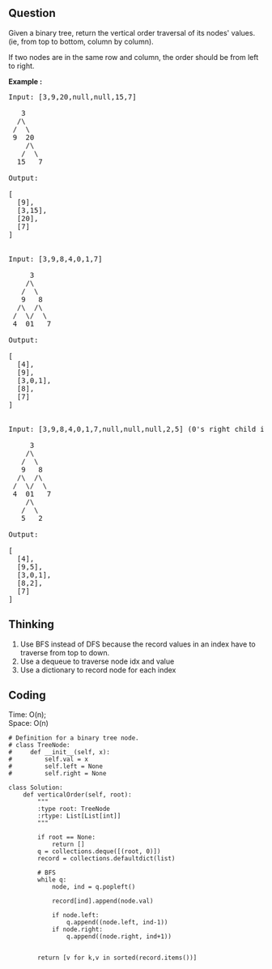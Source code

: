 ## Question
Given a binary tree, return the vertical order traversal of its nodes' values. (ie, from top to bottom, column by column).<br>

If two nodes are in the same row and column, the order should be from left to right.

**Example :**   
<pre>
Input: [3,9,20,null,null,15,7]

   3
  /\
 /  \
 9  20
    /\
   /  \
  15   7 

Output:

[
  [9],
  [3,15],
  [20],
  [7]
]


Input: [3,9,8,4,0,1,7]

     3
    /\
   /  \
   9   8
  /\  /\
 /  \/  \
 4  01   7 

Output:

[
  [4],
  [9],
  [3,0,1],
  [8],
  [7]
]


Input: [3,9,8,4,0,1,7,null,null,null,2,5] (0's right child is 2 and 1's left child is 5)

     3
    /\
   /  \
   9   8
  /\  /\
 /  \/  \
 4  01   7
    /\
   /  \
   5   2

Output:

[
  [4],
  [9,5],
  [3,0,1],
  [8,2],
  [7]
]
</pre>

## Thinking
1.  Use BFS instead of DFS because the record values in an index have to traverse from top to down.<br>
2.  Use a dequeue to traverse node idx and value<br>
3.  Use a dictionary to record node for each index


## Coding
Time: O(n); <br>
Space: O(n)
```python3
# Definition for a binary tree node.
# class TreeNode:
#     def __init__(self, x):
#         self.val = x
#         self.left = None
#         self.right = None

class Solution:
    def verticalOrder(self, root):
        """
        :type root: TreeNode
        :rtype: List[List[int]]
        """
        
        if root == None:
            return []
        q = collections.deque([(root, 0)])
        record = collections.defaultdict(list)
        
        # BFS
        while q:
            node, ind = q.popleft()
            
            record[ind].append(node.val)

            if node.left:
                q.append((node.left, ind-1))
            if node.right:
                q.append((node.right, ind+1))
                
        
        return [v for k,v in sorted(record.items())] 
```

